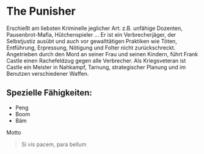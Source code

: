 # The Punisher
Erschießt am liebsten Kriminelle jeglicher Art: z.B. unfähige Dozenten, Pausenbrot-Mafia, Hütchenspieler … Er ist ein Verbrecherjäger, der Selbstjustiz ausübt und auch vor gewalttätigen Praktiken wie Töten, Entführung, Erpressung, Nötigung und Folter nicht zurückschreckt. Angetrieben durch den Mord an seiner Frau und seinen Kindern, führt Frank Castle einen Rachefeldzug gegen alle Verbrecher. Als Kriegsveteran ist Castle ein Meister in Nahkampf, Tarnung, strategischer Planung und im Benutzen verschiedener Waffen.

## Spezielle Fähigkeiten:
* Peng
* Boom
* Bäm

Motto
> Si vis pacem, para bellum